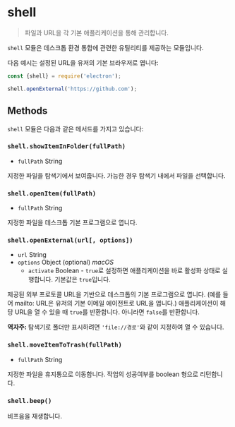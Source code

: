 ﻿# shell

> 파일과 URL을 각 기본 애플리케이션을 통해 관리합니다.

`shell` 모듈은 데스크톱 환경 통합에 관련한 유틸리티를 제공하는 모듈입니다.

다음 예시는 설정된 URL을 유저의 기본 브라우저로 엽니다:

```javascript
const {shell} = require('electron');

shell.openExternal('https://github.com');
```

## Methods

`shell` 모듈은 다음과 같은 메서드를 가지고 있습니다:

### `shell.showItemInFolder(fullPath)`

* `fullPath` String

지정한 파일을 탐색기에서 보여줍니다. 가능한 경우 탐색기 내에서 파일을 선택합니다.

### `shell.openItem(fullPath)`

* `fullPath` String

지정한 파일을 데스크톱 기본 프로그램으로 엽니다.

### `shell.openExternal(url[, options])`

* `url` String
* `options` Object (optional) _macOS_
  * `activate` Boolean - `true`로 설정하면 애플리케이션을 바로 활성화 상태로
    실행합니다. 기본값은 `true`입니다.

제공된 외부 프로토콜 URL을 기반으로 데스크톱의 기본 프로그램으로 엽니다. (예를 들어
mailto: URL은 유저의 기본 이메일 에이전트로 URL을 엽니다.) 애플리케이션이 해당 URL을
열 수 있을 때 `true`를 반환합니다. 아니라면 `false`를 반환합니다.

**역자주:** 탐색기로 폴더만 표시하려면 `'file://경로'`와 같이 지정하여 열 수 있습니다.

### `shell.moveItemToTrash(fullPath)`

* `fullPath` String

지정한 파일을 휴지통으로 이동합니다. 작업의 성공여부를 boolean 형으로 리턴합니다.

### `shell.beep()`

비프음을 재생합니다.
